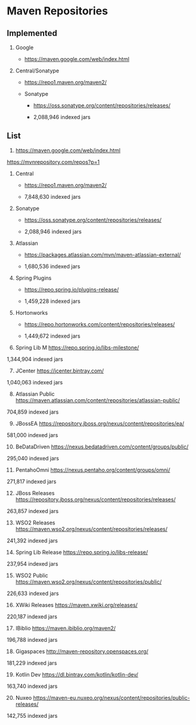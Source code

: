 # Maven Repositories

## Implemented

1. Google 

    *   https://maven.google.com/web/index.html

2.  Central/Sonatype

    *   https://repo1.maven.org/maven2/

    *   Sonatype

        *   https://oss.sonatype.org/content/repositories/releases/

        *   2,088,946 indexed jars

## List

1. https://maven.google.com/web/index.html

https://mvnrepository.com/repos?p=1



1.  Central

    *   https://repo1.maven.org/maven2/

    *   7,848,630 indexed jars

2.  Sonatype

    *   https://oss.sonatype.org/content/repositories/releases/

    *   2,088,946 indexed jars

3.  Atlassian

    *   https://packages.atlassian.com/mvn/maven-atlassian-external/

    *   1,680,536 indexed jars

4.  Spring Plugins

    *   https://repo.spring.io/plugins-release/

    *   1,459,228 indexed jars

5.  Hortonworks

    *   https://repo.hortonworks.com/content/repositories/releases/

    *   1,449,672 indexed jars

6. Spring Lib M
https://repo.spring.io/libs-milestone/

1,344,904 indexed jars

7. JCenter
https://jcenter.bintray.com/

1,040,063 indexed jars

8. Atlassian Public
https://maven.atlassian.com/content/repositories/atlassian-public/

704,859 indexed jars

9. JBossEA
https://repository.jboss.org/nexus/content/repositories/ea/

581,000 indexed jars

10. BeDataDriven
https://nexus.bedatadriven.com/content/groups/public/

295,040 indexed jars

11. PentahoOmni
https://nexus.pentaho.org/content/groups/omni/

271,817 indexed jars

12. JBoss Releases
https://repository.jboss.org/nexus/content/repositories/releases/

263,857 indexed jars

13. WSO2 Releases
https://maven.wso2.org/nexus/content/repositories/releases/

241,392 indexed jars

14. Spring Lib Release
https://repo.spring.io/libs-release/

237,954 indexed jars

15. WSO2 Public
https://maven.wso2.org/nexus/content/repositories/public/

226,633 indexed jars

16. XWiki Releases
https://maven.xwiki.org/releases/

220,187 indexed jars

17. IBiblio
https://maven.ibiblio.org/maven2/

196,788 indexed jars

18. Gigaspaces
http://maven-repository.openspaces.org/

181,229 indexed jars

19. Kotlin Dev
https://dl.bintray.com/kotlin/kotlin-dev/

163,740 indexed jars

20. Nuxeo
https://maven-eu.nuxeo.org/nexus/content/repositories/public-releases/

142,755 indexed jars